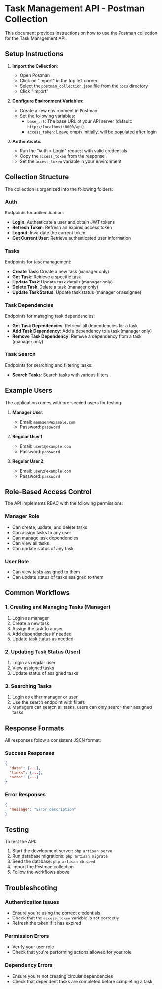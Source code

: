 # Task Management API - Postman Collection

This document provides instructions on how to use the Postman collection for the Task Management API.

## Setup Instructions

1. **Import the Collection**:
   - Open Postman
   - Click on "Import" in the top left corner
   - Select the `postman_collection.json` file from the `docs` directory
   - Click "Import"

2. **Configure Environment Variables**:
   - Create a new environment in Postman
   - Set the following variables:
     - `base_url`: The base URL of your API server (default: `http://localhost:8000/api`)
     - `access_token`: Leave empty initially, will be populated after login

3. **Authenticate**:
   - Run the "Auth > Login" request with valid credentials
   - Copy the `access_token` from the response
   - Set the `access_token` variable in your environment

## Collection Structure

The collection is organized into the following folders:

### Auth
Endpoints for authentication:
- **Login**: Authenticate a user and obtain JWT tokens
- **Refresh Token**: Refresh an expired access token
- **Logout**: Invalidate the current token
- **Get Current User**: Retrieve authenticated user information

### Tasks
Endpoints for task management:
- **Create Task**: Create a new task (manager only)
- **Get Task**: Retrieve a specific task
- **Update Task**: Update task details (manager only)
- **Delete Task**: Delete a task (manager only)
- **Update Task Status**: Update task status (manager or assignee)

### Task Dependencies
Endpoints for managing task dependencies:
- **Get Task Dependencies**: Retrieve all dependencies for a task
- **Add Task Dependency**: Add a dependency to a task (manager only)
- **Remove Task Dependency**: Remove a dependency from a task (manager only)

### Task Search
Endpoints for searching and filtering tasks:
- **Search Tasks**: Search tasks with various filters

## Example Users

The application comes with pre-seeded users for testing:

1. **Manager User**:
   - Email: `manager@example.com`
   - Password: `password`

2. **Regular User 1**:
   - Email: `user1@example.com`
   - Password: `password`

3. **Regular User 2**:
   - Email: `user2@example.com`
   - Password: `password`

## Role-Based Access Control

The API implements RBAC with the following permissions:

### Manager Role
- Can create, update, and delete tasks
- Can assign tasks to any user
- Can manage task dependencies
- Can view all tasks
- Can update status of any task

### User Role
- Can view tasks assigned to them
- Can update status of tasks assigned to them

## Common Workflows

### 1. Creating and Managing Tasks (Manager)
1. Login as manager
2. Create a new task
3. Assign the task to a user
4. Add dependencies if needed
5. Update task status as needed

### 2. Updating Task Status (User)
1. Login as regular user
2. View assigned tasks
3. Update status of assigned tasks

### 3. Searching Tasks
1. Login as either manager or user
2. Use the search endpoint with filters
3. Managers can search all tasks, users can only search their assigned tasks

## Response Formats

All responses follow a consistent JSON format:

### Success Responses
```json
{
  "data": {...},
  "links": {...},
  "meta": {...}
}
```

### Error Responses
```json
{
  "message": "Error description"
}
```

## Testing

To test the API:

1. Start the development server: `php artisan serve`
2. Run database migrations: `php artisan migrate`
3. Seed the database: `php artisan db:seed`
4. Import the Postman collection
5. Follow the workflows above

## Troubleshooting

### Authentication Issues
- Ensure you're using the correct credentials
- Check that the `access_token` variable is set correctly
- Refresh the token if it has expired

### Permission Errors
- Verify your user role
- Check that you're performing actions allowed for your role

### Dependency Errors
- Ensure you're not creating circular dependencies
- Check that dependent tasks are completed before completing a task